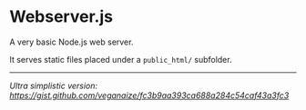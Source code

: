 # Webserver.js

A very basic Node.js web server.

It serves static files placed under a `public_html/` subfolder.

---
_Ultra simplistic version: https://gist.github.com/veganaize/fc3b9aa393ca688a284c54caf43a3fc3_
